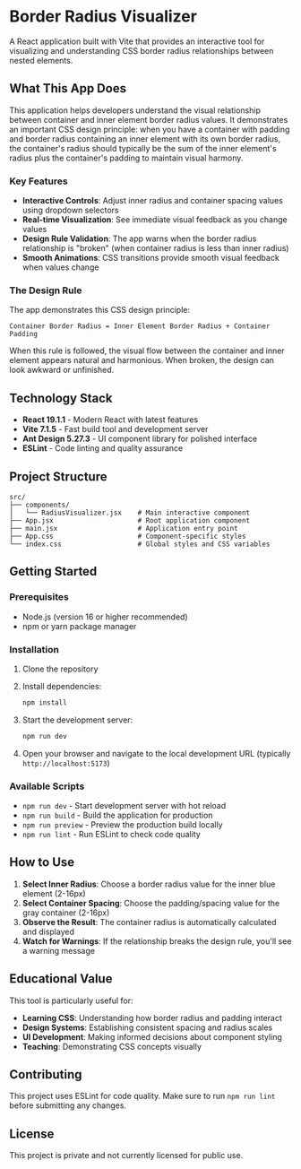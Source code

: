 # Border Radius Visualizer

A React application built with Vite that provides an interactive tool for visualizing and understanding CSS border radius relationships between nested elements.

## What This App Does

This application helps developers understand the visual relationship between container and inner element border radius values. It demonstrates an important CSS design principle: when you have a container with padding and border radius containing an inner element with its own border radius, the container's radius should typically be the sum of the inner element's radius plus the container's padding to maintain visual harmony.

### Key Features

- **Interactive Controls**: Adjust inner radius and container spacing values using dropdown selectors
- **Real-time Visualization**: See immediate visual feedback as you change values
- **Design Rule Validation**: The app warns when the border radius relationship is "broken" (when container radius is less than inner radius)
- **Smooth Animations**: CSS transitions provide smooth visual feedback when values change

### The Design Rule

The app demonstrates this CSS design principle:
```
Container Border Radius = Inner Element Border Radius + Container Padding
```

When this rule is followed, the visual flow between the container and inner element appears natural and harmonious. When broken, the design can look awkward or unfinished.

## Technology Stack

- **React 19.1.1** - Modern React with latest features
- **Vite 7.1.5** - Fast build tool and development server
- **Ant Design 5.27.3** - UI component library for polished interface
- **ESLint** - Code linting and quality assurance

## Project Structure

```
src/
├── components/
│   └── RadiusVisualizer.jsx    # Main interactive component
├── App.jsx                     # Root application component
├── main.jsx                    # Application entry point
├── App.css                     # Component-specific styles
└── index.css                   # Global styles and CSS variables
```

## Getting Started

### Prerequisites
- Node.js (version 16 or higher recommended)
- npm or yarn package manager

### Installation

1. Clone the repository
2. Install dependencies:
   ```bash
   npm install
   ```

3. Start the development server:
   ```bash
   npm run dev
   ```

4. Open your browser and navigate to the local development URL (typically `http://localhost:5173`)

### Available Scripts

- `npm run dev` - Start development server with hot reload
- `npm run build` - Build the application for production
- `npm run preview` - Preview the production build locally
- `npm run lint` - Run ESLint to check code quality

## How to Use

1. **Select Inner Radius**: Choose a border radius value for the inner blue element (2-16px)
2. **Select Container Spacing**: Choose the padding/spacing value for the gray container (2-16px)
3. **Observe the Result**: The container radius is automatically calculated and displayed
4. **Watch for Warnings**: If the relationship breaks the design rule, you'll see a warning message

## Educational Value

This tool is particularly useful for:
- **Learning CSS**: Understanding how border radius and padding interact
- **Design Systems**: Establishing consistent spacing and radius scales
- **UI Development**: Making informed decisions about component styling
- **Teaching**: Demonstrating CSS concepts visually

## Contributing

This project uses ESLint for code quality. Make sure to run `npm run lint` before submitting any changes.

## License

This project is private and not currently licensed for public use.
